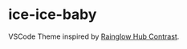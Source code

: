 # ice-ice-baby

VSCode Theme inspired by [Rainglow Hub Contrast](https://github.com/rainglow/vscode/blob/master/themes/hub-contrast.json).